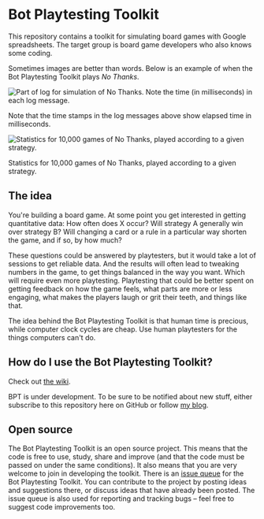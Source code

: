 # Bot Playtesting Toolkit

This repository contains a toolkit for simulating board games with Google spreadsheets. The target group is board game developers who also knows some coding.

Sometimes images are better than words. Below is an example of when the Bot Playtesting Toolkit plays _No Thanks_.

![Part of log for simulation of No Thanks. Note the time (in milliseconds) in each log message.](https://user-images.githubusercontent.com/262940/149219184-ab73eb9e-2b17-43a7-8d3e-d7a0f0c43917.png)

Note that the time stamps in the log messages above show elapsed time in milliseconds.

![Statistics for 10,000 games of No Thanks, played according to a given strategy.](https://user-images.githubusercontent.com/262940/149214937-8b13ddd1-7a1c-4e96-8355-c2dce2bf0359.png)

Statistics for 10,000 games of No Thanks, played according to a given strategy.

## The idea

You're building a board game. At some point you get interested in getting quantitative data: How often does X occur? Will strategy A generally win over strategy B? Will changing a card or a rule in a particular way shorten the game, and if so, by how much?

These questions could be answered by playtesters, but it would take a lot of sessions to get reliable data. And the results will often lead to tweaking numbers in the game, to get things balanced in the way you want. Which will require even more playtesting. Playtesting that could be better spent on getting feedback on how the game feels, what parts are more or less engaging, what makes the players laugh or grit their teeth, and things like that.

The idea behind the Bot Playtesting Toolkit is that human time is precious, while computer clock cycles are cheap. Use human playtesters for the things computers can't do.

## How do I use the Bot Playtesting Toolkit?

Check out [the wiki](https://github.com/Itangalo/Bot-Playtesting-Toolkit/wiki).

BPT is under development. To be sure to be notified about new stuff, either subscribe to this repository here on GitHub or follow [my blog](https://creatingboardgames.wordpress.com/).

## Open source

The Bot Playtesting Toolkit is an open source project. This means that the code is free to use, study, share and improve (and that the code must be passed on under the same conditions). It also means that you are very welcome to join in developing the toolkit. There is an [issue queue](https://github.com/Itangalo/Bot-Playtesting-Toolkit/issues) for the Bot Playtesting Toolkit. You can contribute to the project by posting ideas and suggestions there, or discuss ideas that have already been posted. The issue queue is also used for reporting and tracking bugs – feel free to suggest code improvements too.
